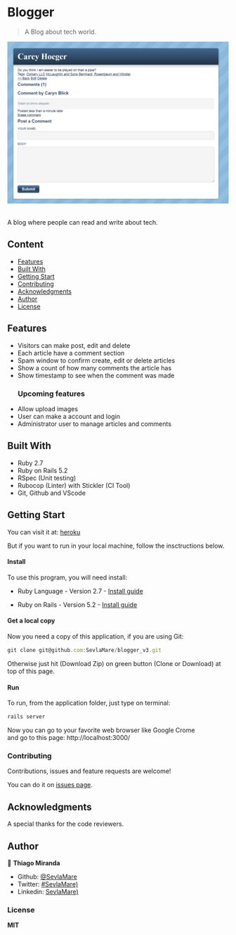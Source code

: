 # Blogger
> A Blog about tech world.<br>

![screenshot](screenshot.png)

<br>A blog where people can read and write about tech.<br>

## Content

* [Features](#features)
* [Built With](#built-with)
* [Getting Start](#getting-start)
* [Contributing](#contributing)
* [Acknowledgments](#acknowledgments)
* [Author](#author)
* [License](#license)

## Features

<ul>
  <li>Visitors can make post, edit and delete</li>
  <li>Each article have a comment section</li>
  <li>Spam window to confirm create, edit or delete articles</li>
  <li>Show a count of how many comments the article has</li>
  <li>Show timestamp to see when the comment was made</li>
</ul>

<ul>
  <h3>Upcoming features</h3>
  <li>Allow upload images</li>
  <li>User can make a account and login</li>
  <li>Administrator user to manage articles and comments</li>
</ul>

## Built With

- Ruby 2.7<br>
- Ruby on Rails 5.2 <br>
- RSpec (Unit testing) <br>
- Rubocop (Linter) with Stickler (CI Tool) <br>
- Git, Github and VScode <br>

## Getting Start

You can visit it at:
[heroku](https://tech-blog-794.herokuapp.com)

But if you want to run in your local machine, follow the insctructions below.

#### Install
To use this program, you will need install:
* Ruby Language - Version 2.7 - [Install guide](https://www.ruby-lang.org/en/documentation/installation/)

* Ruby on Rails - Version 5.2 - [Install guide](https://guides.rubyonrails.org/v5.0/getting_started.html#installing-rails)


#### Get a local copy
Now you need a copy of this application, if you are using Git:
```js
git clone git@github.com:SevlaMare/blogger_v3.git
```
Otherwise just hit (Download Zip) on green button (Clone or Download) at top of this page.


#### Run
To run, from the application folder, just type on terminal:
```js
rails server
```
Now you can go to your favorite web browser like Google Crome
<br>and go to this page: http://localhost:3000/

### Contributing

Contributions, issues and feature requests are welcome!

You can do it on [issues page](issues/).

## Acknowledgments

A special thanks for the code reviewers.

## Author

👤 **Thiago Miranda**

- Github: [@SevlaMare](https://github.com/SevlaMare)
- Twitter: [#SevlaMare)](https://twitter.com/SevlaMare)
- Linkedin: [SevlaMare)](https://www.linkedin.com/in/sevlamare)

### License

<strong>MIT</strong>

